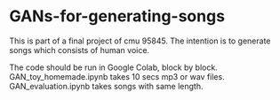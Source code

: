 # GANs-for-generating-songs
This is part of a final project of cmu 95845. The intention is to generate songs which consists of human voice.

The code should be run in Google Colab, block by block.  
GAN_toy_homemade.ipynb takes 10 secs mp3 or wav files.  
GAN_evaluation.ipynb takes songs with same length.
